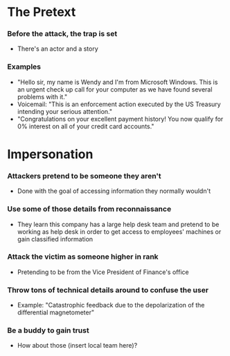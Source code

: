 # The Pretext
### Before the attack, the trap is set
- There's an actor and a story
### Examples
- "Hello sir, my name is Wendy and I'm from Microsoft Windows. This is an urgent check up call for your computer as we have found several problems with it."
- Voicemail: "This is an enforcement action executed by the US Treasury intending your serious attention."
- "Congratulations on your excellent payment history! You now qualify for 0% interest on all of your credit card accounts."
# Impersonation
### Attackers pretend to be someone they aren't
- Done with the goal of accessing information they normally wouldn't
### Use some of those details from reconnaissance
- They learn this company has a large help desk team and pretend to be working as help desk in order to get access to employees' machines or gain classified information
### Attack the victim as someone higher in rank
- Pretending to be from the Vice President of Finance's office
### Throw tons of technical details around to confuse the user
- Example: "Catastrophic feedback due to the depolarization of the differential magnetometer"
### Be a buddy to gain trust
- How about those (insert local team here)?
